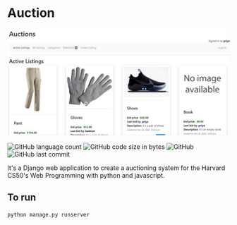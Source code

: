 # Auction

![auction](readme_image.JPG)

![GitHub language count](https://img.shields.io/github/languages/count/Priyatham-sai-chand/Auction?style=for-the-badge)
![GitHub code size in bytes](https://img.shields.io/github/languages/code-size/Priyatham-sai-chand/Auction?style=for-the-badge)
![GitHub](https://img.shields.io/github/license/Priyatham-sai-chand/Steganography-in-C?style=for-the-badge)
![GitHub last commit](https://img.shields.io/github/last-commit/Priyatham-sai-chand/Steganography-in-C?style=for-the-badge)


It's a Django web application to create a auctioning system for the Harvard CS50's Web Programming with python and javascript.


## To run 
```python manage.py runserver```
